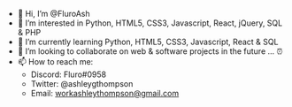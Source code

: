 - 👋 Hi, I’m @FluroAsh
- 👀 I’m interested in Python, HTML5, CSS3, Javascript, React, jQuery, SQL & PHP
- 🌱 I’m currently learning Python, HTML5, CSS3, Javascript, React & SQL
- 💞️ I’m looking to collaborate on web & software projects in the future ... ⏰
- 📫 How to reach me: 
  - Discord: Fluro#0958
  - Twitter: @ashleygthompson
  - Email:   workashleythompson@gmail.com

